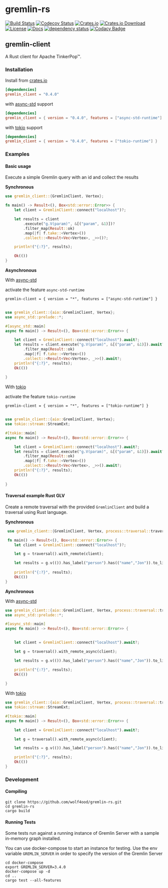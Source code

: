 # gremlin-rs




[![Build Status](https://travis-ci.org/wolf4ood/gremlin-rs.svg?branch=master)](https://travis-ci.org/wolf4ood/gremlin-rs)
[![Codecov Status](https://codecov.io/gh/wolf4ood/gremlin-rs/branch/master/graph/badge.svg)](https://codecov.io/gh/wolf4ood/gremlin-rs)
[![Crates.io](https://img.shields.io/crates/v/gremlin-client.svg)](https://crates.io/crates/gremlin-client)
[![Crates.io Download](https://img.shields.io/crates/d/gremlin-client.svg)](https://crates.io/crates/gremlin-client)
[![License](https://img.shields.io/badge/License-Apache%202.0-blue.svg)](https://opensource.org/licenses/Apache-2.0)
[![Docs](https://docs.rs/gremlin-client/badge.svg)](https://docs.rs/gremlin-client)
[![dependency status](https://deps.rs/repo/github/wolf4ood/gremlin-rs/status.svg)](https://deps.rs/repo/github/wolf4ood/gremlin-rs)
[![Codacy Badge](https://api.codacy.com/project/badge/Grade/e29ea9b1c90a47f797d259de04eb595b)](https://www.codacy.com/app/wolf4ood/gremlin-rs?utm_source=github.com&amp;utm_medium=referral&amp;utm_content=wolf4ood/gremlin-rs&amp;utm_campaign=Badge_Grade)



## gremlin-client

A Rust client for Apache TinkerPop™.



### Installation


Install from [crates.io](https://crates.io/)

```toml
[dependencies]
gremlin_client = "0.4.0"
```


with [async-std](https://async.rs/) support 

```toml
[dependencies]
gremlin_client = { version = "0.4.0", features = ["async-std-runtime"] }
```

with [tokio](https://tokio.rs/) support 

```toml
[dependencies]
gremlin_client = { version = "0.4.0", features = ["tokio-runtime"] }
```

### Examples


#### Basic usage


Execute a simple Gremlin query with an id and collect the results

**Synchronous**

```rust
use gremlin_client::{GremlinClient, Vertex};

fn main() -> Result<(), Box<std::error::Error>> {
    let client = GremlinClient::connect("localhost")?;

    let results = client
        .execute("g.V(param)", &[("param", &1)])?
        .filter_map(Result::ok)
        .map(|f| f.take::<Vertex>())
        .collect::<Result<Vec<Vertex>, _>>()?;

    println!("{:?}", results);

    Ok(())
}
```


**Asynchronous**

With [async-std](https://async.rs/)

activate the feature `async-std-runtime`

`gremlin-client = { version = "*", features = ["async-std-runtime"] }`

```rust
     
use gremlin_client::{aio::GremlinClient, Vertex};
use async_std::prelude::*;

#[async_std::main]
async fn main() -> Result<(), Box<std::error::Error>> {

    let client = GremlinClient::connect("localhost").await?;
    let results = client.execute("g.V(param)", &[("param", &1)]).await?
        .filter_map(Result::ok)
        .map(|f| f.take::<Vertex>())
        .collect::<Result<Vec<Vertex>, _>>().await?;
    println!("{:?}", results);
    Ok(())
    
}
```

With [tokio](https://tokio.rs/)

activate the feature `tokio-runtime`

`gremlin-client = { version = "*", features = ["tokio-runtime"] }`

```rust
     
use gremlin_client::{aio::GremlinClient, Vertex};
use tokio::stream::StreamExt;

#[tokio::main]
async fn main() -> Result<(), Box<std::error::Error>> {

    let client = GremlinClient::connect("localhost").await?;
    let results = client.execute("g.V(param)", &[("param", &1)]).await?
        .filter_map(Result::ok)
        .map(|f| f.take::<Vertex>())
        .collect::<Result<Vec<Vertex>, _>>().await?;
    println!("{:?}", results);
    Ok(())
    
}
```

#### Traversal example Rust GLV

Create a remote traversal with the provided `GremlinClient` and build a traversal
using Rust language.

**Synchronous**

```rust
 use gremlin_client::{GremlinClient, Vertex, process::traversal::traversal};

 fn main() -> Result<(), Box<std::error::Error>> {
    let client = GremlinClient::connect("localhost")?;

    let g = traversal().with_remote(client);

    let results = g.v(()).has_label("person").has(("name","Jon")).to_list()?;   
    
    println!("{:?}", results);
    Ok(())
}
```


**Aynchronous**

With [async-std](https://async.rs/)

```rust
use gremlin_client::{aio::GremlinClient, Vertex, process::traversal::traversal};
use async_std::prelude::*;

#[async_std::main]
async fn main() -> Result<(), Box<std::error::Error>> {

    
    let client = GremlinClient::connect("localhost").await?;

    let g = traversal().with_remote_async(client);

    let results = g.v(()).has_label("person").has(("name","Jon")).to_list().await?;   

    println!("{:?}", results);
    Ok(())
    
}
```

With [tokio](https://tokio.rs/)

```rust
use gremlin_client::{aio::GremlinClient, Vertex, process::traversal::traversal};
use tokio::stream::StreamExt;

#[tokio::main]
async fn main() -> Result<(), Box<std::error::Error>> {

    let client = GremlinClient::connect("localhost").await?;

    let g = traversal().with_remote_async(client);

    let results = g.v(()).has_label("person").has(("name","Jon")).to_list().await?;   

    println!("{:?}", results);
    Ok(())
}
```



### Development


#### Compiling

```
git clone https://github.com/wolf4ood/gremlin-rs.git
cd gremlin-rs
cargo build
```


#### Running Tests

Some tests run against a running instance of Gremlin Server with a sample in-memory graph installed.

You can use docker-compose to start an instance for testing. Use the env variable `GREMLIN_SERVER`
in order to specify the version of the Gremlin Server

```
cd docker-compose
export GREMLIN_SERVER=3.4.0
docker-compose up -d
cd ..
cargo test --all-features
```

